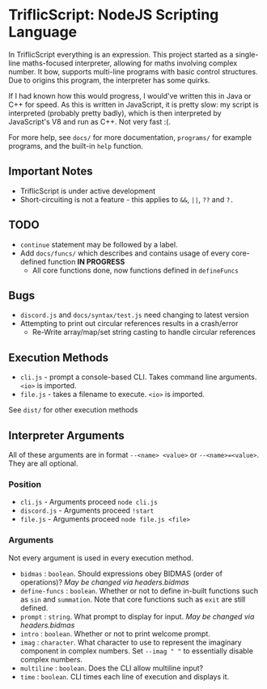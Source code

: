 # TriflicScript: NodeJS Scripting Language
In TriflicScript everything is an expression. This project started as a single-line maths-focused interpreter, allowing for maths involving complex number. It bow, supports multi-line programs with basic control structures. Due to origins this program, the interpreter has some quirks.

If I had known how this would progress, I would've written this in Java or C++ for speed. As this is written in JavaScript, it is pretty slow: my script is interpreted (probably pretty badly), which is then interpreted by JavaScript's V8 and run as C++. Not very fast :(.

For more help, see `docs/` for more documentation, `programs/` for example programs, and the built-in `help` function.

## Important Notes
- TriflicScript is under active development
- Short-circuiting is not a feature - this applies to `&&`, `||`, `??` and `?.`

## TODO
- `continue` statement may be followed by a label.
- Add `docs/funcs/` which describes and contains usage of every core-defined function **IN PROGRESS**
  - All core functions done, now functions defined in `defineFuncs`

## Bugs
- `discord.js` and `docs/syntax/test.js` need changing to latest version
- Attempting to print out circular references results in a crash/error
  - Re-Write array/map/set string casting to handle circular references

## Execution Methods
- `cli.js` - prompt a console-based CLI. Takes command line arguments. `<io>` is imported.
- `file.js` - takes a filename to execute. `<io>` is imported.

See `dist/` for other execution methods

## Interpreter Arguments
All of these arguments are in format `--<name> <value>` or `--<name>=<value>`. They are all optional.

### Position
- `cli.js` - Arguments proceed `node cli.js`
- `discord.js` - Arguments proceed `!start`
- `file.js` - Arguments proceed `node file.js <file>`

### Arguments
Not every argument is used in every execution method.

- `bidmas` : `boolean`. Should expressions obey BIDMAS (order of operations)? *May be changed via headers.bidmas*
- `define-funcs` : `boolean`. Whether or not to define in-built functions such as `sin` and `summation`. Note that core functions such as `exit` are still defined.
- `prompt` : `string`. What prompt to display for input. *May be changed via headers.bidmas*
- `intro` : `boolean`. Whether or not to print welcome prompt.
- `imag` : `character`. What character to use to represent the imaginary component in complex numbers. Set `--imag " "` to essentially disable complex numbers.
- `multiline` : `boolean`. Does the CLI allow multiline input?
- `time` : `boolean`. CLI times each line of execution and displays it.